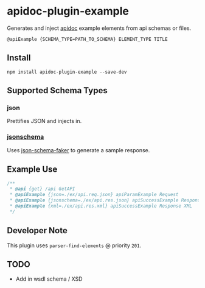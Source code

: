 # apidoc-plugin-example

Generates and inject [apidoc](http://apidocjs.com/) example elements from api schemas or files.

`@apiExample {SCHEMA_TYPE=PATH_TO_SCHEMA} ELEMENT_TYPE TITLE`

## Install
`npm install apidoc-plugin-example --save-dev`

## Supported Schema Types
### json
Prettifies JSON and injects in.

### [jsonschema](https://json-schema.org)
Uses [json-schema-faker](https://github.com/json-schema-faker/json-schema-faker) to generate a sample response.


## Example Use
```javascript
/**
 * @api {get} /api GetAPI
 * @apiExample {json=./ex/api.req.json} apiParamExample Request
 * @apiExample {jsonschema=./ex/api.res.json} apiSuccessExample Response JSON
 * @apiExample {xml=./ex/api.res.xml} apiSuccessExample Response XML
 */
```

## Developer Note
This plugin uses `parser-find-elements` @ priority `201`.

## TODO
- Add in wsdl schema / XSD
